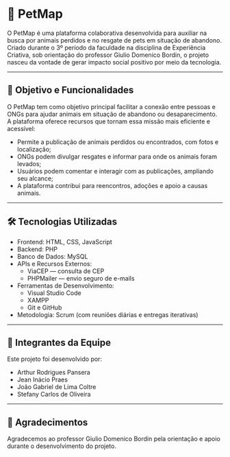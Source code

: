 # 🐾 PetMap

O PetMap é uma plataforma colaborativa desenvolvida para auxiliar na busca por animais perdidos e no resgate de pets em situação de abandono. Criado durante o 3º período da faculdade na disciplina de Experiência Criativa, sob orientação do professor Giulio Domenico Bordin, o projeto nasceu da vontade de gerar impacto social positivo por meio da tecnologia.

---

## 🚀 Objetivo e Funcionalidades

O PetMap tem como objetivo principal facilitar a conexão entre pessoas e ONGs para ajudar animais em situação de abandono ou desaparecimento. A plataforma oferece recursos que tornam essa missão mais eficiente e acessível:
- Permite a publicação de animais perdidos ou encontrados, com fotos e localização;
- ONGs podem divulgar resgates e informar para onde os animais foram levados;
- Usuários podem comentar e interagir com as publicações, ampliando seu alcance;
- A plataforma contribui para reencontros, adoções e apoio a causas animais.

---

## 🛠️ Tecnologias Utilizadas

- Frontend: HTML, CSS, JavaScript
- Backend: PHP
- Banco de Dados: MySQL
- APIs e Recursos Externos:
  - ViaCEP — consulta de CEP
  - PHPMailer — envio seguro de e-mails
- Ferramentas de Desenvolvimento:
  - Visual Studio Code
  - XAMPP
  - Git e GitHub
- Metodologia: Scrum (com reuniões diárias e entregas iterativas)

---

## 👥 Integrantes da Equipe

Este projeto foi desenvolvido por:
- Arthur Rodrigues Pansera
- Jean Inácio Praes
- João Gabriel de Lima Coltre
- Stefany Carlos de Oliveira

---

## 🙏 Agradecimentos

Agradecemos ao professor Giulio Domenico Bordin pela orientação e apoio durante o desenvolvimento do projeto.
